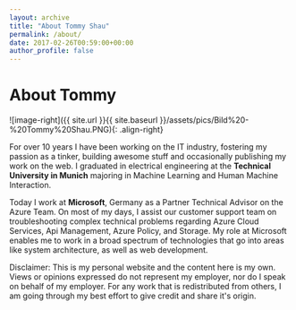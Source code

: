 ```yaml
---
layout: archive
title: "About Tommy Shau"
permalink: /about/
date: 2017-02-26T00:59:00+00:00
author_profile: false
---
```


<!---As part of the Support team from Microsoft my goal is to enable customers make most out of Technology, where I get to help people from around the world and from various business areas. -->
# About Tommy 
![image-right]({{ site.url }}{{ site.baseurl }}/assets/pics/Bild%20-%20Tommy%20Shau.PNG){: .align-right}

For over 10 years I have been working on the IT industry, fostering my passion as a tinker, building awesome stuff and occasionally publishing my work on the web.
I graduated in electrical engineering at the **Technical University in Munich** majoring in Machine Learning and Human Machine Interaction. 

Today I work at **Microsoft**, Germany as a Partner Technical Advisor on the Azure Team. 
On most of my days, I assist our customer support team on troubleshooting complex technical problems regarding Azure Cloud Services, Api Management, Azure Policy, and Storage. My role at Microsoft enables me to work in a broad spectrum of technologies that go into areas like system architecture, as well as web development. 

Disclaimer: This is my personal website and the content here is my own. Views or opinions expressed do not represent my employer, nor do I speak on behalf of my employer. For any work that is redistributed from others, I am going through my best effort to give credit and share it's origin.  
